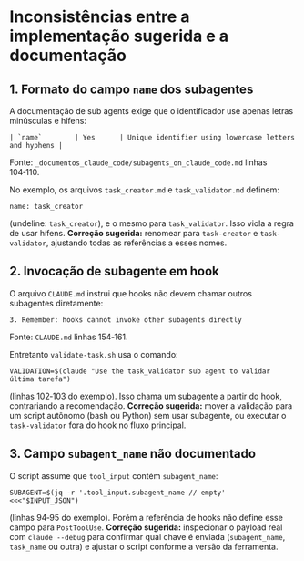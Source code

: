 # Inconsistências entre a implementação sugerida e a documentação

## 1. Formato do campo `name` dos subagentes
A documentação de sub agents exige que o identificador use apenas letras minúsculas e hífens:
```
| `name`        | Yes      | Unique identifier using lowercase letters and hyphens |
```
Fonte: `_documentos_claude_code/subagents_on_claude_code.md` linhas 104‑110.

No exemplo, os arquivos `task_creator.md` e `task_validator.md` definem:
```
name: task_creator
```
(undeline: `task_creator`), e o mesmo para `task_validator`.
Isso viola a regra de usar hífens.
**Correção sugerida:** renomear para `task-creator` e `task-validator`, ajustando todas as referências a esses nomes.

## 2. Invocação de subagente em hook
O arquivo `CLAUDE.md` instrui que hooks não devem chamar outros subagentes diretamente:
```
3. Remember: hooks cannot invoke other subagents directly
```
Fonte: `CLAUDE.md` linhas 154‑161.

Entretanto `validate-task.sh` usa o comando:
```
VALIDATION=$(claude "Use the task_validator sub agent to validar última tarefa")
```
(linhas 102‑103 do exemplo). Isso chama um subagente a partir do hook, contrariando a recomendação.
**Correção sugerida:** mover a validação para um script autônomo (bash ou Python) sem usar subagente, ou executar o `task-validator` fora do hook no fluxo principal.

## 3. Campo `subagent_name` não documentado
O script assume que `tool_input` contém `subagent_name`:
```
SUBAGENT=$(jq -r '.tool_input.subagent_name // empty' <<<"$INPUT_JSON")
```
(linhas 94‑95 do exemplo). Porém a referência de hooks não define esse campo para `PostToolUse`.
**Correção sugerida:** inspecionar o payload real com `claude --debug` para confirmar qual chave é enviada (`subagent_name`, `task_name` ou outra) e ajustar o script conforme a versão da ferramenta.

